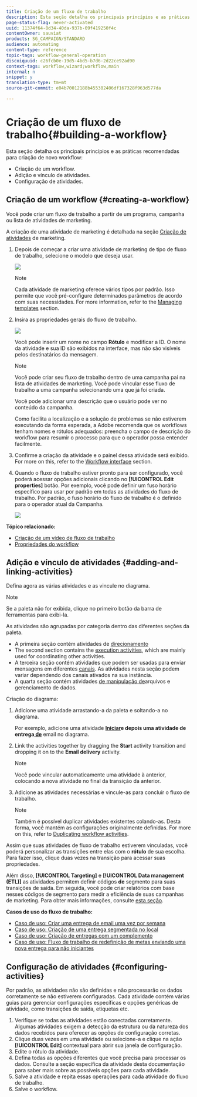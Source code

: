 ```yaml
---
title: Criação de um fluxo de trabalho
description: Esta seção detalha os principais princípios e as práticas recomendadas para criação de novo workflow.
page-status-flag: never-activated
uuid: 11374f64-8d34-40da-937b-09f419250f4c
contentOwner: sauviat
products: SG_CAMPAIGN/STANDARD
audience: automating
content-type: reference
topic-tags: workflow-general-operation
discoiquuid: c26fcb0e-19d5-4bd5-b7d6-2d22ce92ad90
context-tags: workflow,wizard;workflow,main
internal: n
snippet: y
translation-type: tm+mt
source-git-commit: e04b70012188b455382406df167328f963d577da

---
```



# Criação de um fluxo de trabalho{#building-a-workflow}

Esta seção detalha os principais princípios e as práticas recomendadas para criação de novo workflow:

* Criação de um workflow.
* Adição e vínculo de atividades.
* Configuração de atividades.

## Criação de um workflow {#creating-a-workflow}

Você pode criar um fluxo de trabalho a partir de um programa, campanha ou lista de atividades de marketing.

A criação de uma atividade de marketing é detalhada na seção [Criação de atividades](../../start/using/marketing-activities.md#creating-a-marketing-activity) de marketing.

1. Depois de começar a criar uma atividade de marketing de tipo de fluxo de trabalho, selecione o modelo que deseja usar.

   ![](assets/workflow_creation_1.png)

   >[!NOTE]
   >
   >Cada atividade de marketing oferece vários tipos por padrão. Isso permite que você pré-configure determinados parâmetros de acordo com suas necessidades. For more information, refer to the [Managing templates](../../start/using/marketing-activity-templates.md) section.

1. Insira as propriedades gerais do fluxo de trabalho.

   ![](assets/workflow_creation_2.png)

   Você pode inserir um nome no campo **Rótulo** e modificar a ID. O nome da atividade e sua ID são exibidos na interface, mas não são visíveis pelos destinatários da mensagem.

   >[!NOTE]
   >
   >Você pode criar seu fluxo de trabalho dentro de uma campanha pai na lista de atividades de marketing. Você pode vincular esse fluxo de trabalho a uma campanha selecionando uma que já foi criada.

   Você pode adicionar uma descrição que o usuário pode ver no conteúdo da campanha.

   Como facilita a localização e a solução de problemas se não estiverem executando da forma esperada, a Adobe recomenda que os workflows tenham nomes e rótulos adequados: preencha o campo de descrição do workflow para resumir o processo para que o operador possa entender facilmente.

1. Confirme a criação da atividade e o painel dessa atividade será exibido. For more on this, refer to the [Workflow interface](../../automating/using/workflow-interface.md) section.

1. Quando o fluxo de trabalho estiver pronto para ser configurado, você poderá acessar opções adicionais clicando no **[!UICONTROL Edit properties]** botão. Por exemplo, você pode definir um fuso horário específico para usar por padrão em todas as atividades do fluxo de trabalho. Por padrão, o fuso horário do fluxo de trabalho é o definido para o operador atual da Campanha.

   ![](assets/workflow_properties.png)

**Tópico relacionado:**

* [Criação de um vídeo de fluxo de trabalho](https://docs.adobe.com/content/help/en/campaign-standard/using/managing-processes-and-data/workflow-general-operation/building-a-workflow.html)
* [Propriedades do workflow](../../automating/using/executing-a-workflow.md#workflow-properties)

## Adição e vínculo de atividades {#adding-and-linking-activities}

Defina agora as várias atividades e as vincule no diagrama.

>[!NOTE]
>
>Se a paleta não for exibida, clique no primeiro botão da barra de ferramentas para exibi-la.

As atividades são agrupadas por categoria dentro das diferentes seções da paleta.

* A primeira seção contém atividades de [direcionamento](../../automating/using/about-targeting-activities.md)
* The second section contains the [execution activities](../../automating/using/about-execution-activities.md), which are mainly used for coordinating other activities.
* A terceira seção contém atividades que podem ser usadas para enviar mensagens em diferentes [canais](../../automating/using/about-channel-activities.md). As atividades nesta seção podem variar dependendo dos canais ativados na sua instância.
* A quarta seção contém atividades [de manipulação de](../../automating/using/about-data-management-activities.md)arquivos e gerenciamento de dados.

Criação do diagrama:

1. Adicione uma atividade arrastando-a da paleta e soltando-a no diagrama.

   Por exemplo, adicione uma atividade **[Iniciar](../../automating/using/start-and-end.md)**e depois uma atividade de entrega**[ de](../../automating/using/email-delivery.md)** email no diagrama.

1. Link the activities together by dragging the **Start** activity transition and dropping it on to the **Email delivery** activity.

   >[!NOTE]
   >
   >Você pode vincular automaticamente uma atividade à anterior, colocando a nova atividade no final da transição da anterior.

1. Adicione as atividades necessárias e vincule-as para concluir o fluxo de trabalho.

   >[!NOTE]
   >
   >Também é possível duplicar atividades existentes colando-as. Desta forma, você mantém as configurações originalmente definidas. For more on this, refer to [Duplicating workflow activities](../../automating/using/workflow-interface.md#duplicating-workflow-activities).

Assim que suas atividades de fluxo de trabalho estiverem vinculadas, você poderá personalizar as transições entre elas com o **rótulo** de sua escolha. Para fazer isso, clique duas vezes na transição para acessar suas propriedades.

Além disso, **[!UICONTROL Targeting]** e **[!UICONTROL Data management (ETL)]** as atividades permitem definir códigos **de** segmento para suas transições de saída. Em seguida, você pode criar relatórios com base nesses códigos de segmento para medir a eficiência de suas campanhas de marketing. Para obter mais informações, consulte [esta seção](../../reporting/using/creating-a-report-workflow-segment.md).

**Casos de uso do fluxo de trabalho:**

* [Caso de uso: Criar uma entrega de email uma vez por semana](../../automating/using/workflow-weekly-offer.md)
* [Caso de uso: Criação de uma entrega segmentada no local](../../automating/using/workflow-segmentation-location.md)
* [Caso de uso: Criação de entregas com um complemento](../../automating/using/workflow-created-query-with-complement.md)
* [Caso de uso: Fluxo de trabalho de redefinição de metas enviando uma nova entrega para não iniciantes](../../automating/using/workflow-cross-channel-retargeting.md)

## Configuração de atividades {#configuring-activities}

Por padrão, as atividades não são definidas e não processarão os dados corretamente se não estiverem configuradas. Cada atividade contém várias guias para gerenciar configurações específicas e opções genéricas de atividade, como transições de saída, etiquetas etc.

1. Verifique se todas as atividades estão conectadas corretamente. Algumas atividades exigem a detecção da estrutura ou da natureza dos dados recebidos para oferecer as opções de configuração corretas.
1. Clique duas vezes em uma atividade ou selecione-a e clique na ação **[!UICONTROL Edit]** contextual para abrir sua janela de configuração.
1. Edite o rótulo da atividade.
1. Defina todas as opções diferentes que você precisa para processar os dados. Consulte a seção específica da atividade desta documentação para saber mais sobre as possíveis opções para cada atividade.
1. Salve a atividade e repita essas operações para cada atividade do fluxo de trabalho.
1. Salve o workflow.
